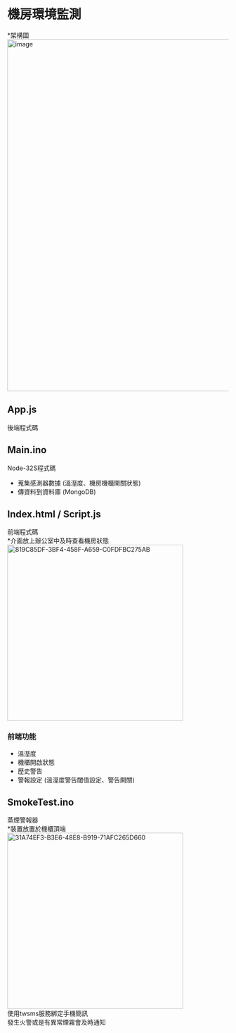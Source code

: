 # 機房環境監測  
*架構圖  
<img src="https://github.com/user-attachments/assets/b8a715f4-b348-474c-ba56-2861e4532652" alt="image" width="800" />  
## App.js
後端程式碼
## Main.ino
Node-32S程式碼
* 蒐集感測器數據 (溫溼度、機房機櫃開關狀態)
* 傳資料到資料庫 (MongoDB)

## Index.html / Script.js
前端程式碼  
*介面放上辦公室中及時查看機房狀態  
<img src="https://github.com/user-attachments/assets/6b6e2419-90fe-4357-a989-669c944923aa" alt="819C85DF-3BF4-458F-A659-C0FDFBC275AB" width="400"/>  

### 前端功能
* 溫溼度
* 機櫃開啟狀態
* 歷史警告
* 警報設定 (溫溼度警告閾值設定、警告開關)

## SmokeTest.ino
蒸煙警報器  
*裝置放置於機櫃頂端  
<img src="https://github.com/user-attachments/assets/9e5f3d84-88c7-4588-9e99-1cb7cda6cc91" alt="31A74EF3-B3E6-48E8-B919-71AFC265D660" width="400"/>  
使用twsms服務綁定手機簡訊  
發生火警或是有異常煙霧會及時通知   





